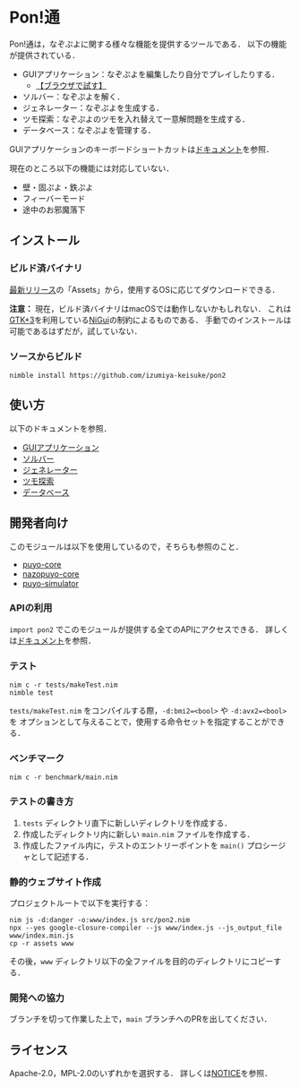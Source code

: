 # Pon!通

Pon!通は，なぞぷよに関する様々な機能を提供するツールである．
以下の機能が提供されている．
- GUIアプリケーション：なぞぷよを編集したり自分でプレイしたりする．
    - [【ブラウザで試す】](https://izumiya-keisuke.github.io/pon2/playground/index.html?kind=n&mode=e&field=t-&pairs&req-kind=0&req-color=0)
- ソルバー：なぞぷよを解く．
- ジェネレーター：なぞぷよを生成する．
- ツモ探索：なぞぷよのツモを入れ替えて一意解問題を生成する．
- データベース：なぞぷよを管理する．

GUIアプリケーションのキーボードショートカットは[ドキュメント](./docs/gui.md)を参照．

現在のところ以下の機能には対応していない．
- 壁・固ぷよ・鉄ぷよ
- フィーバーモード
- 途中のお邪魔落下

## インストール

### ビルド済バイナリ

[最新リリース](https://github.com/izumiya-keisuke/pon2/releases/latest)の「Assets」から，使用するOSに応じてダウンロードできる．

**注意：** 現在，ビルド済バイナリはmacOSでは動作しないかもしれない．
これは[GTK+3](https://docs.gtk.org/gtk3/)を利用している[NiGui](https://github.com/simonkrauter/NiGui)の制約によるものである．
手動でのインストールは可能であるはずだが，試していない．

### ソースからビルド

```shell
nimble install https://github.com/izumiya-keisuke/pon2
```

## 使い方

以下のドキュメントを参照．
- [GUIアプリケーション](./doc/gui.md)
- [ソルバー](./doc/solve.md)
- [ジェネレーター](./doc/generate.md)
- [ツモ探索](./doc/permute.md)
- [データベース](./doc/db.md)

## 開発者向け

このモジュールは以下を使用しているので，そちらも参照のこと．
- [puyo-core](https://github.com/izumiya-keisuke/puyo-core)
- [nazopuyo-core](https://github.com/izumiya-keisuke/nazopuyo-core)
- [puyo-simulator](https://github.com/izumiya-keisuke/puyo-simulator)

### APIの利用

`import pon2` でこのモジュールが提供する全てのAPIにアクセスできる．
詳しくは[ドキュメント](https://izumiya-keisuke.github.io/pon2)を参照．

### テスト

```shell
nim c -r tests/makeTest.nim
nimble test
```

`tests/makeTest.nim` をコンパイルする際，`-d:bmi2=<bool>` や `-d:avx2=<bool>` を
オプションとして与えることで，使用する命令セットを指定することができる．

### ベンチマーク

```shell
nim c -r benchmark/main.nim
```

### テストの書き方

1. `tests` ディレクトリ直下に新しいディレクトリを作成する．
1. 作成したディレクトリ内に新しい `main.nim` ファイルを作成する．
1. 作成したファイル内に，テストのエントリーポイントを `main()` プロシージャとして記述する．

### 静的ウェブサイト作成

プロジェクトルートで以下を実行する：

```shell
nim js -d:danger -o:www/index.js src/pon2.nim
npx --yes google-closure-compiler --js www/index.js --js_output_file www/index.min.js
cp -r assets www
```

その後，`www` ディレクトリ以下の全ファイルを目的のディレクトリにコピーする．

### 開発への協力

ブランチを切って作業した上で，`main` ブランチへのPRを出してください．

## ライセンス

Apache-2.0，MPL-2.0のいずれかを選択する．
詳しくは[NOTICE](./NOTICE)を参照．